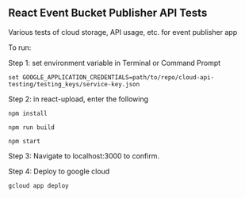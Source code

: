 ## React Event Bucket Publisher API Tests

Various tests of cloud storage, API usage, etc. for event publisher app

To run:

Step 1: set environment variable in Terminal or Command Prompt 

    set GOOGLE_APPLICATION_CREDENTIALS=path/to/repo/cloud-api-testing/testing_keys/service-key.json

Step 2: in react-upload, enter the following

    npm install

    npm run build

    npm start

Step 3: Navigate to localhost:3000 to confirm.

Step 4: Deploy to google cloud 

    gcloud app deploy